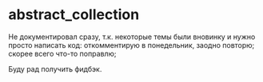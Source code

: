 # abstract_collection
Не документировал сразу, т.к. некоторые темы были вновинку и нужно просто написать код:
  откомментирую в понедельник, заодно повторю;
  скорее всего что-то поправлю;

Буду рад получить фидбэк.
